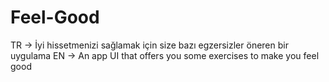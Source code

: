 # Feel-Good

TR -> İyi hissetmenizi sağlamak için size bazı egzersizler öneren bir uygulama EN -> An app UI that offers you some exercises to make you feel good

